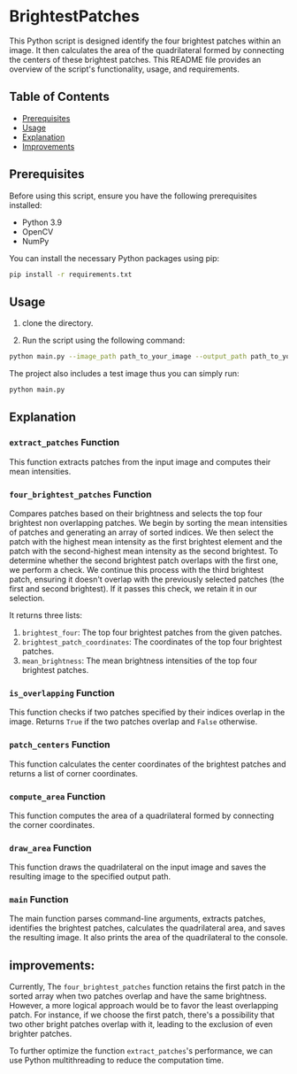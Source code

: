 # BrightestPatches

This Python script is designed identify the four brightest patches within an image. It then calculates the area of the quadrilateral formed by connecting the centers of these brightest patches. This README file provides an overview of the script's functionality, usage, and requirements.

## Table of Contents
- [Prerequisites](#prerequisites)
- [Usage](#usage)
- [Explanation](#explanation)
- [Improvements](#improvements)



## Prerequisites

Before using this script, ensure you have the following prerequisites installed:

- Python 3.9
- OpenCV 
- NumPy 

You can install the necessary Python packages using pip:

```bash
pip install -r requirements.txt
```

## Usage

1. clone the directory.

2. Run the script using the following command:

```bash
python main.py --image_path path_to_your_image --output_path path_to_your_output_image
```
The project also includes a test image thus you can simply run:

```bash
python main.py
```


## Explanation

### `extract_patches` Function

This function extracts patches from the input image and computes their mean intensities.

### `four_brightest_patches` Function

Compares patches based on their brightness and selects the top four brightest non overlapping patches. 
We begin by sorting the mean intensities of patches and generating an array of sorted indices. We then select the patch with the highest mean intensity as the first brightest element and the patch with the second-highest mean intensity as the second brightest. To determine whether the second brightest patch overlaps with the first one, we perform a check. We continue this process with the third brightest patch, ensuring it doesn't overlap with the previously selected patches (the first and second brightest). If it passes this check, we retain it in our selection.

It returns three lists:
1. `brightest_four`: The top four brightest patches from the given patches.
2. `brightest_patch_coordinates`: The coordinates of the top four brightest patches.
3. `mean_brightness`: The mean brightness intensities of the top four brightest patches.

### `is_overlapping` Function

This function checks if two patches specified by their indices overlap in the image. 
Returns `True` if the two patches overlap and `False` otherwise.

### `patch_centers` Function

This function calculates the center coordinates of the brightest patches and returns a list of corner coordinates.

### `compute_area` Function

This function computes the area of a quadrilateral formed by connecting the corner coordinates.

### `draw_area` Function

This function draws the quadrilateral on the input image and saves the resulting image to the specified output path.

### `main` Function

The main function parses command-line arguments, extracts patches, identifies the brightest patches, calculates the quadrilateral area, and saves the resulting image. It also prints the area of the quadrilateral to the console.

## improvements:
Currently, The `four_brightest_patches` function retains the first patch in the sorted array when two patches overlap and have the same brightness. However, a more logical approach would be to favor the least overlapping patch. For instance, if we choose the first patch, there's a possibility that two other bright patches overlap with it, leading to the exclusion of even brighter patches.

To further optimize the function `extract_patches`'s performance, we can use Python multithreading to reduce the computation time.